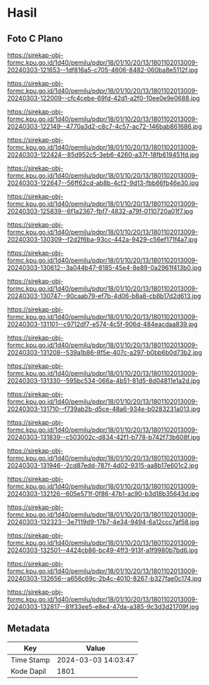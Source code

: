 # Hasil

## Foto C Plano

https://sirekap-obj-formc.kpu.go.id/1d40/pemilu/pdpr/18/01/10/20/13/1801102013009-20240303-121653--1df816a5-c705-4606-8482-060ba8e5112f.jpg

https://sirekap-obj-formc.kpu.go.id/1d40/pemilu/pdpr/18/01/10/20/13/1801102013009-20240303-122009--cfc4cebe-69fd-42d1-a2f0-10ee0e9e0688.jpg

https://sirekap-obj-formc.kpu.go.id/1d40/pemilu/pdpr/18/01/10/20/13/1801102013009-20240303-122149--4770a3d2-c8c7-4c57-ac72-146bab861686.jpg

https://sirekap-obj-formc.kpu.go.id/1d40/pemilu/pdpr/18/01/10/20/13/1801102013009-20240303-122424--85d952c5-3eb6-4260-a37f-18fb619451fd.jpg

https://sirekap-obj-formc.kpu.go.id/1d40/pemilu/pdpr/18/01/10/20/13/1801102013009-20240303-122647--56ff62cd-ab8b-4cf2-9d13-fbb66fb46e30.jpg

https://sirekap-obj-formc.kpu.go.id/1d40/pemilu/pdpr/18/01/10/20/13/1801102013009-20240303-125839--6f1a2367-fbf7-4832-a79f-0110720a01f7.jpg

https://sirekap-obj-formc.kpu.go.id/1d40/pemilu/pdpr/18/01/10/20/13/1801102013009-20240303-130309--f2d2f6ba-93cc-442a-9429-c56ef171f4a7.jpg

https://sirekap-obj-formc.kpu.go.id/1d40/pemilu/pdpr/18/01/10/20/13/1801102013009-20240303-130612--3a044b47-8185-45e4-8e89-0a2961f413b0.jpg

https://sirekap-obj-formc.kpu.go.id/1d40/pemilu/pdpr/18/01/10/20/13/1801102013009-20240303-130747--90caab79-ef7b-4d06-b8a8-cb8b17d2d613.jpg

https://sirekap-obj-formc.kpu.go.id/1d40/pemilu/pdpr/18/01/10/20/13/1801102013009-20240303-131101--c9712df7-e574-4c5f-906d-484eacdaa839.jpg

https://sirekap-obj-formc.kpu.go.id/1d40/pemilu/pdpr/18/01/10/20/13/1801102013009-20240303-131208--539a1b86-8f5e-407c-a297-b0bb6b0d73b2.jpg

https://sirekap-obj-formc.kpu.go.id/1d40/pemilu/pdpr/18/01/10/20/13/1801102013009-20240303-131330--595bc534-066a-4b51-81d5-8d04811e1a2d.jpg

https://sirekap-obj-formc.kpu.go.id/1d40/pemilu/pdpr/18/01/10/20/13/1801102013009-20240303-131710--f739ab2b-d5ce-48a6-934e-b0283231a013.jpg

https://sirekap-obj-formc.kpu.go.id/1d40/pemilu/pdpr/18/01/10/20/13/1801102013009-20240303-131839--c503002c-d834-42f1-b778-b742f73b608f.jpg

https://sirekap-obj-formc.kpu.go.id/1d40/pemilu/pdpr/18/01/10/20/13/1801102013009-20240303-131946--2cd87edd-787f-4d02-9315-aa8b17e601c2.jpg

https://sirekap-obj-formc.kpu.go.id/1d40/pemilu/pdpr/18/01/10/20/13/1801102013009-20240303-132126--605e571f-0f86-47b1-ac90-b3d18b35643d.jpg

https://sirekap-obj-formc.kpu.go.id/1d40/pemilu/pdpr/18/01/10/20/13/1801102013009-20240303-132323--3e7119d9-17b7-4e34-9494-6a12ccc7af58.jpg

https://sirekap-obj-formc.kpu.go.id/1d40/pemilu/pdpr/18/01/10/20/13/1801102013009-20240303-132501--4424cb86-bc49-4ff3-913f-a1f9980b7bd6.jpg

https://sirekap-obj-formc.kpu.go.id/1d40/pemilu/pdpr/18/01/10/20/13/1801102013009-20240303-132656--a656c69c-2b4c-4010-8267-b327fae0c174.jpg

https://sirekap-obj-formc.kpu.go.id/1d40/pemilu/pdpr/18/01/10/20/13/1801102013009-20240303-132817--81f33ee5-e8e4-47da-a385-9c3d3d21709f.jpg


## Metadata

| Key        | Value               |
| ---------- | ------------------- |
| Time Stamp | 2024-03-03 14:03:47 |
| Kode Dapil | 1801                |




